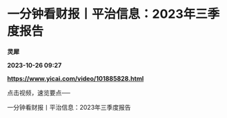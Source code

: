 # 一分钟看财报丨平治信息：2023年三季度报告
**灵犀**

**2023-10-26 09:27**

**https://www.yicai.com/video/101885828.html**

点击视频，速览要点──

一分钟看财报丨平治信息：2023年三季度报告